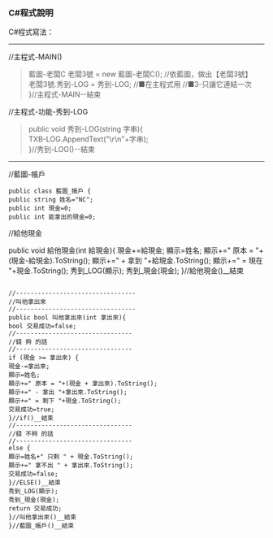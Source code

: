 ### C#程式說明

C#程式寫法：

---
//主程式-MAIN()
> 藍圖-老闆C 老闆3號 = new 藍圖-老闆C();	//依藍圖，做出【老闆3號】  
> 老闆3號.秀到-LOG = 秀到-LOG;		//■在主程式用	//■3-只讓它連結一次  
> }//主程式-MAIN--結束

//主程式-功能-秀到-LOG
> public void 秀到-LOG(string 字串){  
> TXB-LOG.AppendText("\r\n"+字串);  
> }//秀到-LOG()--結束

---
//藍圖-帳戶

```
public class 藍圖_帳戶 {
public string 姓名="NC";
public int 現金=0;
public int 能拿出的現金=0;
```

//給他現金

public void 給他現金(int 給現金){
現金+=給現金;
顯示=姓名;
顯示+=" 原本 = "+(現金-給現金).ToString();
顯示+=" + 拿到 "+給現金.ToString();
顯示+=" = 現在 "+現金.ToString();
秀到_LOG(顯示);
秀到_現金(現金);
}//給他現金()__結束
```

//---------------------------------
//叫他拿出來
//---------------------------------
public bool 叫他拿出來(int 拿出來){
bool 交易成功=false;
//--------------------------------
//錢 夠 的話
//--------------------------------
if (現金 >= 拿出來) {
現金-=拿出來;
顯示=姓名;
顯示+=" 原本 = "+(現金 + 拿出來).ToString();
顯示+=" - 拿出 "+拿出來.ToString();
顯示+=" = 剩下 "+現金.ToString();
交易成功=true;
}//if()__結束
//--------------------------------
//錢 不夠 的話
//--------------------------------
else {
顯示=姓名+" 只剩 " + 現金.ToString();
顯示+=" 拿不出 " + 拿出來.ToString();
交易成功=false;
}//ELSE()__結束
秀到_LOG(顯示);
秀到_現金(現金);
return 交易成功;
}//叫他拿出來()__結束
}//藍圖_帳戶()__結束
```


